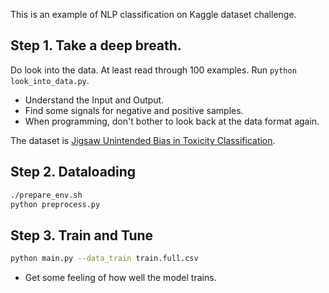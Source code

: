 This is an example of NLP classification on Kaggle dataset challenge.

## Step 1. Take a deep breath.
Do look into the data. At least read through 100 examples. Run `python look_into_data.py`.
- Understand the Input and Output.
- Find some signals for negative and positive samples.
- When programming, don't bother to look back at the data format again.

The dataset is [Jigsaw Unintended Bias in Toxicity Classification](https://www.kaggle.com/c/12500/download-all).

## Step 2. Dataloading 
```bash
./prepare_env.sh
python preprocess.py
```
## Step 3. Train and Tune
```bash
python main.py --data_train train.full.csv
```
- Get some feeling of how well the model trains.